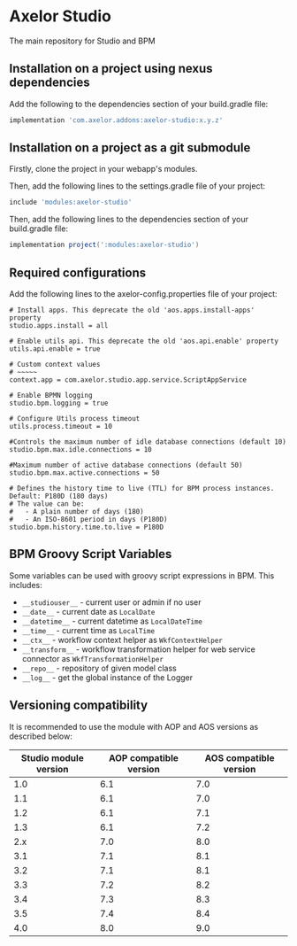 # Axelor Studio

The main repository for Studio and BPM

## Installation on a project using nexus dependencies

Add the following to the dependencies section of your build.gradle file:

```groovy
implementation 'com.axelor.addons:axelor-studio:x.y.z'
```

## Installation on a project as a git submodule

Firstly, clone the project in your webapp's modules.

Then, add the following lines to the settings.gradle file of your project:

```groovy
include 'modules:axelor-studio'
```

Then, add the following lines to the dependencies section of your build.gradle file:

```groovy
implementation project(':modules:axelor-studio')
```

## Required configurations

Add the following lines to the axelor-config.properties file of your project:

```properties
# Install apps. This deprecate the old 'aos.apps.install-apps' property
studio.apps.install = all

# Enable utils api. This deprecate the old 'aos.api.enable' property
utils.api.enable = true

# Custom context values
# ~~~~~
context.app = com.axelor.studio.app.service.ScriptAppService

# Enable BPMN logging
studio.bpm.logging = true

# Configure Utils process timeout
utils.process.timeout = 10

#Controls the maximum number of idle database connections (default 10)
studio.bpm.max.idle.connections = 10

#Maximum number of active database connections (default 50)
studio.bpm.max.active.connections = 50

# Defines the history time to live (TTL) for BPM process instances. Default: P180D (180 days)
# The value can be:
#   - A plain number of days (180)
#   - An ISO-8601 period in days (P180D)
studio.bpm.history.time.to.live = P180D

```

## BPM Groovy Script Variables

Some variables can be used with groovy script expressions in BPM. This includes:

* `__studiouser__` - current user or admin if no user
* `__date__` - current date as `LocalDate`
* `__datetime__` - current datetime as `LocalDateTime`
* `__time__` - current time as `LocalTime`
* `__ctx__` - workflow context helper as `WkfContextHelper`
* `__transform__` - workflow transformation helper for web service connector as `WkfTransformationHelper`
* `__repo__` - repository of given model class
* `__log__` - get the global instance of the Logger

## Versioning compatibility

It is recommended to use the module with AOP and AOS versions as described below:

| Studio module version | AOP compatible version | AOS compatible version |
|-----------------------|------------------------|------------------------|
| 1.0                   | 6.1                    | 7.0                    |
| 1.1                   | 6.1                    | 7.0                    |
| 1.2                   | 6.1                    | 7.1                    |
| 1.3                   | 6.1                    | 7.2                    |
| 2.x                   | 7.0                    | 8.0                    |
| 3.1                   | 7.1                    | 8.1                    |
| 3.2                   | 7.1                    | 8.1                    |
| 3.3                   | 7.2                    | 8.2                    |
| 3.4                   | 7.3                    | 8.3                    |
| 3.5                   | 7.4                    | 8.4                    |
| 4.0                   | 8.0                    | 9.0                    |
